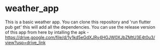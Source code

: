 # weather_app
This is a basic weather app. You can clone this repository and 'run flutter pub get' this will add all the dependencies.
You can use the release version of this app from here by intalling the apk - https://drive.google.com/file/d/1y1kd5eGdXJRy4HGJW0XJbZMtU3E4t0u3/view?usp=drive_link
